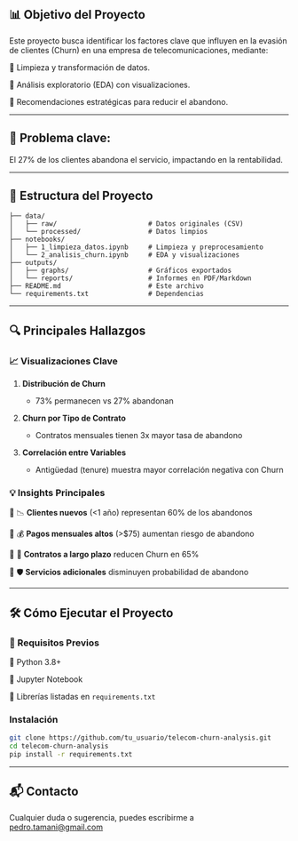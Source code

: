 ## 📊 Objetivo del Proyecto
Este proyecto busca identificar los factores clave que influyen en la evasión de clientes (Churn) en una empresa de telecomunicaciones, mediante:

🔹 Limpieza y transformación de datos.

🔹 Análisis exploratorio (EDA) con visualizaciones.

🔹 Recomendaciones estratégicas para reducir el abandono.

---

## 🎯 Problema clave: 

   El 27% de los clientes abandona el servicio, impactando en la rentabilidad.

---

## 📂 Estructura del Proyecto
```
├── data/  
│   ├── raw/                       # Datos originales (CSV)  
│   └── processed/                 # Datos limpios  
├── notebooks/  
│   ├── 1_limpieza_datos.ipynb     # Limpieza y preprocesamiento  
│   └── 2_analisis_churn.ipynb     # EDA y visualizaciones  
├── outputs/  
│   ├── graphs/                    # Gráficos exportados  
│   └── reports/                   # Informes en PDF/Markdown  
├── README.md                      # Este archivo  
└── requirements.txt               # Dependencias  
````
---

## 🔍 Principales Hallazgos

### 📈 Visualizaciones Clave

1. **Distribución de Churn**
     - 73% permanecen vs 27% abandonan

2. **Churn por Tipo de Contrato**
      - Contratos mensuales tienen 3x mayor tasa de abandono

3. **Correlación entre Variables**
      - Antigüedad (tenure) muestra mayor correlación negativa con Churn

### 💡 Insights Principales

🔹 📉 **Clientes nuevos** (<1 año) representan 60% de los abandonos

🔹 💰 **Pagos mensuales altos** (>$75) aumentan riesgo de abandono

🔹 📅 **Contratos a largo plazo** reducen Churn en 65%

🔹 🛡️ **Servicios adicionales** disminuyen probabilidad de abandono


---

## 🛠️ Cómo Ejecutar el Proyecto

### 📌 Requisitos Previos

🔹 Python 3.8+

🔹 Jupyter Notebook

🔹 Librerías listadas en `requirements.txt`

### Instalación

```bash
git clone https://github.com/tu_usuario/telecom-churn-analysis.git
cd telecom-churn-analysis
pip install -r requirements.txt
````
---

## 📬 Contacto

Cualquier duda o sugerencia, puedes escribirme a pedro.tamani@gmail.com

